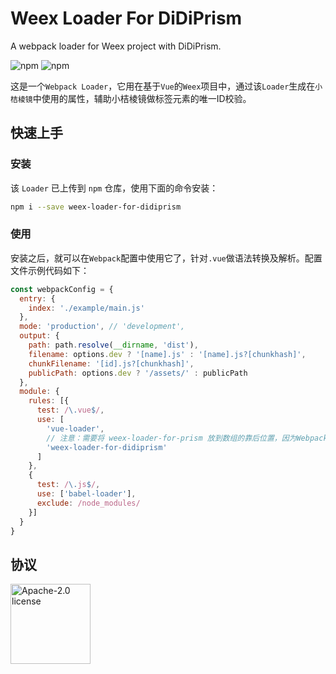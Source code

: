 
# Weex Loader For DiDiPrism

A webpack loader for Weex project with DiDiPrism.

![npm](https://img.shields.io/npm/v/weex-loader-for-didiprism)
![npm](https://img.shields.io/npm/dw/weex-loader-for-didiprism)

这是一个`Webpack Loader`，它用在基于`Vue`的`Weex`项目中，通过该`Loader`生成在`小桔棱镜`中使用的属性，辅助小桔棱镜做标签元素的唯一ID校验。

## 快速上手

### 安装

该 `Loader` 已上传到 `npm` 仓库，使用下面的命令安装：

```bash
npm i --save weex-loader-for-didiprism
```

### 使用

安装之后，就可以在`Webpack`配置中使用它了，针对`.vue`做语法转换及解析。配置文件示例代码如下：

```javascript
const webpackConfig = {
  entry: {
    index: './example/main.js'
  },
  mode: 'production', // 'development',
  output: {
    path: path.resolve(__dirname, 'dist'),
    filename: options.dev ? '[name].js' : '[name].js?[chunkhash]',
    chunkFilename: '[id].js?[chunkhash]',
    publicPath: options.dev ? '/assets/' : publicPath
  },
  module: {
    rules: [{
      test: /\.vue$/,
      use: [
        'vue-loader',
        // 注意：需要将 weex-loader-for-prism 放到数组的靠后位置，因为Webpack是按照从后往前的顺序执行loader
        'weex-loader-for-didiprism'
      ]
    },
    {
      test: /\.js$/,
      use: ['babel-loader'],
      exclude: /node_modules/
    }]
  }
}
```

## 协议

<img alt="Apache-2.0 license" src="https://www.apache.org/img/ASF20thAnniversary.jpg" width="128">
